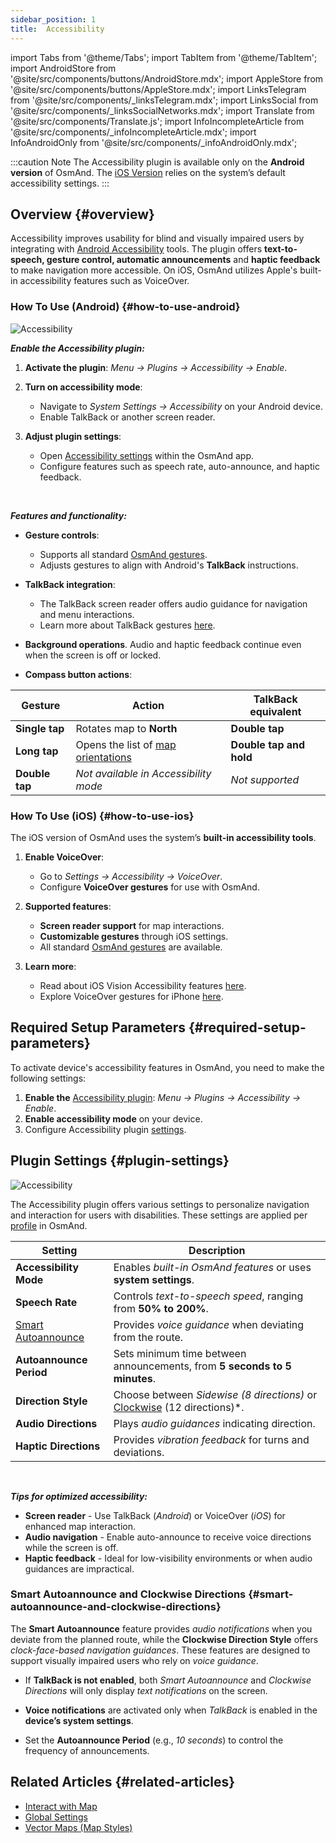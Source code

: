 ```yaml
---
sidebar_position: 1
title:  Accessibility
---
```


import Tabs from '@theme/Tabs';
import TabItem from '@theme/TabItem';
import AndroidStore from '@site/src/components/buttons/AndroidStore.mdx';
import AppleStore from '@site/src/components/buttons/AppleStore.mdx';
import LinksTelegram from '@site/src/components/_linksTelegram.mdx';
import LinksSocial from '@site/src/components/_linksSocialNetworks.mdx';
import Translate from '@site/src/components/Translate.js';
import InfoIncompleteArticle from '@site/src/components/_infoIncompleteArticle.mdx';
import InfoAndroidOnly from '@site/src/components/_infoAndroidOnly.mdx';

:::caution Note
The Accessibility plugin is available only on the **Android version** of OsmAnd. The [iOS Version](#how-to-use-ios) relies on the system’s default accessibility settings.
:::

## Overview {#overview}

Accessibility improves usability for blind and visually impaired users by integrating with [Android Accessibility](https://www.android.com/accessibility/) tools. The plugin offers **text-to-speech, gesture control, automatic announcements** and **haptic feedback** to make navigation more accessible. On iOS, OsmAnd utilizes Apple's built-in accessibility features such as VoiceOver.


### How To Use (Android) {#how-to-use-android}

![Accessibility](@site/static/img/plugins/Accessibility/access_turned_off.png)

***Enable the Accessibility plugin:***  

1. **Activate the plugin**: *Menu → Plugins → Accessibility → Enable*.

2. **Turn on accessibility mode**:  
   - Navigate to *System Settings → Accessibility* on your Android device.
   - Enable TalkBack or another screen reader.

3. **Adjust plugin settings**:  
   - Open [Accessibility settings](#plugin-settings) within the OsmAnd app.
   - Configure features such as speech rate, auto-announce, and haptic feedback.

<br/>

***Features and functionality:***

- **Gesture controls**:
   - Supports all standard [OsmAnd gestures](../map/interact-with-map#gestures).
   - Adjusts gestures to align with Android's **TalkBack** instructions.

- **TalkBack integration**:
   - The TalkBack screen reader offers audio guidance for navigation and menu interactions.
   - Learn more about TalkBack gestures [here](https://support.google.com/accessibility/android/answer/6151827?hl=en&ref_topic=10601570#zippy=%2Cother%2Cbasic-navigation).

- **Background operations**. Audio and haptic feedback continue even when the screen is off or locked.

- **Compass button actions**:

| Gesture | Action | TalkBack equivalent |
|-----|-----|-----|
| **Single tap** | Rotates map to **North** | **Double tap** |
| **Long tap** | Opens the list of [map orientations](../map/interact-with-map.md#map-orientation-modes) | **Double tap and hold** |
| **Double tap** | *Not available in Accessibility mode* | *Not supported* |


### How To Use (iOS) {#how-to-use-ios}

The iOS version of OsmAnd uses the system’s **built-in accessibility tools**.

1. **Enable VoiceOver**:
   - Go to *Settings → Accessibility → VoiceOver*.
   - Configure **VoiceOver gestures** for use with OsmAnd.

2. **Supported features**:
   - **Screen reader support** for map interactions.
   - **Customizable gestures** through iOS settings.
   - All standard [OsmAnd gestures](../map/interact-with-map#gestures) are available.

3. **Learn more**:
   - Read about iOS Vision Accessibility features [here](https://www.apple.com/accessibility/vision/).
   - Explore VoiceOver gestures for iPhone [here](https://support.apple.com/en-gb/guide/iphone/iph3e2e2281/ios).


## Required Setup Parameters {#required-setup-parameters}

To activate device's accessibility features in OsmAnd, you need to make the following settings:

1. **Enable the** [Accessibility plugin](../plugins/index.md#enable--disable):  *Menu → Plugins → Accessibility → Enable*.  
2. **Enable accessibility mode** on your device.
3. Configure Accessibility plugin [settings](#plugin-settings).


## Plugin Settings {#plugin-settings}

*<Translate android="true" ids="shared_string_menu,plugins_menu_group,shared_string_accessibility,shared_string_settings"/>*

![Accessibility](@site/static/img/plugins/Accessibility/access_.png)  

The Accessibility plugin offers various settings to personalize navigation and interaction for users with disabilities. These settings are applied per [profile](../personal/profiles.md) in OsmAnd.

| Setting                   | Description |  
|---------------------------|-------------|  
| **Accessibility Mode**    | Enables *built-in OsmAnd features* or uses **system settings**. |  
| **Speech Rate**           | Controls *text-to-speech speed*, ranging from **50% to 200%**. |  
| [Smart Autoannounce](#smart-autoannounce-and-clockwise-directions)    | Provides *voice guidance* when deviating from the route. |  
| **Autoannounce Period**   | Sets minimum time between announcements, from **5 seconds to 5 minutes**. |  
| **Direction Style**       | Choose between *Sidewise (8 directions)* or [Clockwise](#smart-autoannounce-and-clockwise-directions) (12 directions)*. |  
| **Audio Directions**      | Plays *audio guidances* indicating direction. |  
| **Haptic Directions**     | Provides *vibration feedback* for turns and deviations.|  

<!--
- **Accessibility Mode**. Enable special tools that help people with disabilities interact with the OsmAnd app. There are three modes: *On* - turns on the built-in OsmAnd features, *Off* - turns off all plugin features, and *According to the Android system settings* - turns on Android system settings.

- **Speech rate**. Adjust the speech rate of the text-to-speech, ranging from 50%  to 200%.

- **Smart autoannounce**. If enabled, you will receive voice announcements when you deviate from the set track.

- **Autoannounce period**. This is an automatic announcement of the direction and distance to your destination. You can select a minimal time between announcements, ranging from 5 seconds to 5 minutes.

- **Direction style**. Choose how the OsmAnd app will notify you about directions. *Sidewise* - indicates the direction to the sides of the world (8 directions), *Clockwise* - indicates directions oriented to the clock face (12 directions).

- **Audio directions**. Provides feedback when navigating by indicating the direction to the target point with sound.

- **Haptic directions**. This setting provides haptic feedback when navigating. The vibration indicates the direction to the target point and deviations from the path.
-->

<br/>

***Tips for optimized accessibility:***

- **Screen reader** - Use TalkBack (*Android*) or VoiceOver (*iOS*) for enhanced map interaction.
- **Audio navigation** - Enable auto-announce to receive voice directions while the screen is off.
- **Haptic feedback** - Ideal for low-visibility environments or when audio guidances are impractical.


### Smart Autoannounce and Clockwise Directions {#smart-autoannounce-and-clockwise-directions}

The **Smart Autoannounce** feature provides *audio notifications* when you deviate from the planned route, while the **Clockwise Direction Style** offers *clock-face-based navigation guidances*. These features are designed to support visually impaired users who rely on *voice guidance*.  

- If **TalkBack is not enabled**, both *Smart Autoannounce* and *Clockwise Directions* will only display *text notifications* on the screen.  

- **Voice notifications** are activated only when *TalkBack* is enabled in the **device’s system settings**.  

- Set the **Autoannounce Period** (e.g., *10 seconds*) to control the frequency of announcements.


## Related Articles {#related-articles}

- [Interact with Map](../../user/map/interact-with-map.md)
- [Global Settings](../../user/personal/global-settings.md)
- [Vector Maps (Map Styles)](../../user/map/vector-maps.md)


